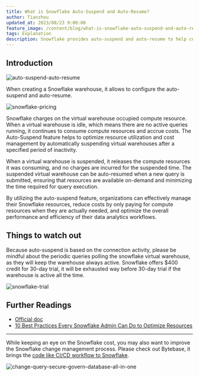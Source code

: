 ```yaml
---
title: What is Snowflake Auto-Suspend and Auto-Resume?
author: Tianzhou
updated_at: 2023/08/23 9:00:00
feature_image: /content/blog/what-is-snowflake-auto-suspend-and-auto-resume/banner.webp
tags: Explanation
description: Snowflake provides auto-suspend and auto-resume to help customers to save budget when the warehouse is inactive
---
```


## Introduction

![auto-suspend-auto-resume](/content/blog/what-is-snowflake-auto-suspend-and-auto-resume/auto-suspend-auto-resume.webp)

When creating a Snowflake warehouse, it allows to configure the auto-suspend and auto-resume.

![snowflake-pricing](/content/blog/what-is-snowflake-auto-suspend-and-auto-resume/snowflake-pricing.webp)

Snowflake charges on the virtual warehouse occupied compute resource. When a virtual warehouse is idle, which means there are no active queries running, it continues to consume compute resources and accrue costs. The Auto-Suspend feature helps to optimize resource utilization and cost management by automatically suspending virtual warehouses after a specified period of inactivity.

When a virtual warehouse is suspended, it releases the compute resources it was consuming, and no charges are incurred for the suspended time. The suspended virtual warehouse can be auto-resumed when a new query is submitted, ensuring that resources are available on-demand and minimizing the time required for query execution.

By utilizing the auto-suspend feature, organizations can effectively manage their Snowflake resources, reduce costs by only paying for compute resources when they are actually needed, and optimize the overall performance and efficiency of their data analytics workflows.

## Things to watch out

Because auto-suspend is based on the connection activity, please be mindful about the periodic queries
polling the snowflake virtual warehouse, as they will keep the warehouse always active. Snowflake offers
$400 credit for 30-day trial, it will be exhausted way before 30-day trial if the warehouse is active
all the time.

![snowflake-trial](/content/blog/what-is-snowflake-auto-suspend-and-auto-resume/snowflake-trial.webp)

## Further Readings

- [Official doc](https://docs.snowflake.com/en/user-guide/warehouses-overview#auto-suspension-and-auto-resumption)
- [10 Best Practices Every Snowflake Admin Can Do to Optimize Resources](https://www.snowflake.com/blog/10-best-practices-every-snowflake-admin-can-do-to-optimize-resources/)

---

While keeping an eye on the Snowflake cost, you may also want to improve the Snowflake change management
process. Please check out Bytebase, it brings the [code like CI/CD workflow to Snowflake](/docs/tutorials/database-change-management-with-snowflake-and-github).

![change-query-secure-govern-database-all-in-one](/images/db-scheme-lg.png)
